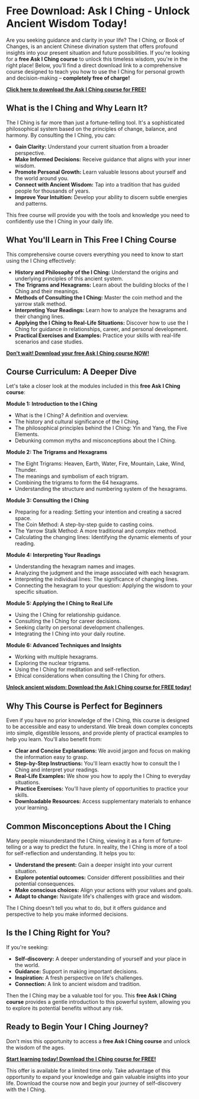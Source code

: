# Free Download: Ask I Ching - Unlock Ancient Wisdom Today!

Are you seeking guidance and clarity in your life? The I Ching, or Book of Changes, is an ancient Chinese divination system that offers profound insights into your present situation and future possibilities. If you're looking for a **free Ask I Ching course** to unlock this timeless wisdom, you're in the right place! Below, you'll find a direct download link to a comprehensive course designed to teach you how to use the I Ching for personal growth and decision-making – **completely free of charge!**

[**Click here to download the Ask I Ching course for FREE!**](https://udemywork.com/ask-iching)

## What is the I Ching and Why Learn It?

The I Ching is far more than just a fortune-telling tool. It's a sophisticated philosophical system based on the principles of change, balance, and harmony. By consulting the I Ching, you can:

*   **Gain Clarity:** Understand your current situation from a broader perspective.
*   **Make Informed Decisions:** Receive guidance that aligns with your inner wisdom.
*   **Promote Personal Growth:** Learn valuable lessons about yourself and the world around you.
*   **Connect with Ancient Wisdom:** Tap into a tradition that has guided people for thousands of years.
*   **Improve Your Intuition:** Develop your ability to discern subtle energies and patterns.

This free course will provide you with the tools and knowledge you need to confidently use the I Ching in your daily life.

## What You'll Learn in This Free I Ching Course

This comprehensive course covers everything you need to know to start using the I Ching effectively:

*   **History and Philosophy of the I Ching:** Understand the origins and underlying principles of this ancient system.
*   **The Trigrams and Hexagrams:** Learn about the building blocks of the I Ching and their meanings.
*   **Methods of Consulting the I Ching:** Master the coin method and the yarrow stalk method.
*   **Interpreting Your Readings:** Learn how to analyze the hexagrams and their changing lines.
*   **Applying the I Ching to Real-Life Situations:** Discover how to use the I Ching for guidance in relationships, career, and personal development.
*   **Practical Exercises and Examples:** Practice your skills with real-life scenarios and case studies.

[**Don't wait! Download your free Ask I Ching course NOW!**](https://udemywork.com/ask-iching)

## Course Curriculum: A Deeper Dive

Let's take a closer look at the modules included in this **free Ask I Ching course**:

**Module 1: Introduction to the I Ching**

*   What is the I Ching? A definition and overview.
*   The history and cultural significance of the I Ching.
*   The philosophical principles behind the I Ching: Yin and Yang, the Five Elements.
*   Debunking common myths and misconceptions about the I Ching.

**Module 2: The Trigrams and Hexagrams**

*   The Eight Trigrams: Heaven, Earth, Water, Fire, Mountain, Lake, Wind, Thunder.
*   The meanings and symbolism of each trigram.
*   Combining the trigrams to form the 64 hexagrams.
*   Understanding the structure and numbering system of the hexagrams.

**Module 3: Consulting the I Ching**

*   Preparing for a reading: Setting your intention and creating a sacred space.
*   The Coin Method: A step-by-step guide to casting coins.
*   The Yarrow Stalk Method: A more traditional and complex method.
*   Calculating the changing lines: Identifying the dynamic elements of your reading.

**Module 4: Interpreting Your Readings**

*   Understanding the hexagram names and images.
*   Analyzing the judgment and the image associated with each hexagram.
*   Interpreting the individual lines: The significance of changing lines.
*   Connecting the hexagram to your question: Applying the wisdom to your specific situation.

**Module 5: Applying the I Ching to Real Life**

*   Using the I Ching for relationship guidance.
*   Consulting the I Ching for career decisions.
*   Seeking clarity on personal development challenges.
*   Integrating the I Ching into your daily routine.

**Module 6: Advanced Techniques and Insights**

*   Working with multiple hexagrams.
*   Exploring the nuclear trigrams.
*   Using the I Ching for meditation and self-reflection.
*   Ethical considerations when consulting the I Ching for others.

[**Unlock ancient wisdom: Download the Ask I Ching course for FREE today!**](https://udemywork.com/ask-iching)

## Why This Course is Perfect for Beginners

Even if you have no prior knowledge of the I Ching, this course is designed to be accessible and easy to understand. We break down complex concepts into simple, digestible lessons, and provide plenty of practical examples to help you learn. You'll also benefit from:

*   **Clear and Concise Explanations:** We avoid jargon and focus on making the information easy to grasp.
*   **Step-by-Step Instructions:** You'll learn exactly how to consult the I Ching and interpret your readings.
*   **Real-Life Examples:** We show you how to apply the I Ching to everyday situations.
*   **Practice Exercises:** You'll have plenty of opportunities to practice your skills.
*   **Downloadable Resources:** Access supplementary materials to enhance your learning.

## Common Misconceptions About the I Ching

Many people misunderstand the I Ching, viewing it as a form of fortune-telling or a way to predict the future. In reality, the I Ching is more of a tool for self-reflection and understanding. It helps you to:

*   **Understand the present:** Gain a deeper insight into your current situation.
*   **Explore potential outcomes:** Consider different possibilities and their potential consequences.
*   **Make conscious choices:** Align your actions with your values and goals.
*   **Adapt to change:** Navigate life's challenges with grace and wisdom.

The I Ching doesn't tell you what to do, but it offers guidance and perspective to help you make informed decisions.

## Is the I Ching Right for You?

If you're seeking:

*   **Self-discovery:** A deeper understanding of yourself and your place in the world.
*   **Guidance:** Support in making important decisions.
*   **Inspiration:** A fresh perspective on life's challenges.
*   **Connection:** A link to ancient wisdom and tradition.

Then the I Ching may be a valuable tool for you. This **free Ask I Ching course** provides a gentle introduction to this powerful system, allowing you to explore its potential benefits without any risk.

## Ready to Begin Your I Ching Journey?

Don't miss this opportunity to access a **free Ask I Ching course** and unlock the wisdom of the ages.

[**Start learning today! Download the I Ching course for FREE!**](https://udemywork.com/ask-iching)

This offer is available for a limited time only. Take advantage of this opportunity to expand your knowledge and gain valuable insights into your life. Download the course now and begin your journey of self-discovery with the I Ching.
